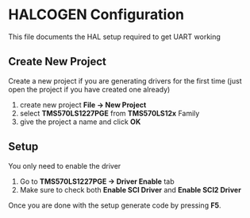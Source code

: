 # HALCOGEN Configuration
This file documents the HAL setup required to get UART working

## Create New Project
Create a new project if you are generating drivers for the first time (just open the project if you have created one already)
1. create new project **File -> New Project**
2. select **TMS570LS1227PGE** from **TMS570LS12x** Family
3. give the project a name and click **OK**

## Setup 
You only need to enable the driver
1. Go to **TMS570LS1227PGE -> Driver Enable** tab
2. Make sure to check both **Enable SCI Driver** and **Enable SCI2 Driver**

Once you are done with the setup generate code by pressing **F5**.

